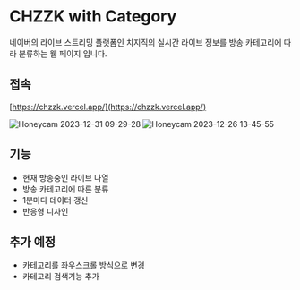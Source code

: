 # CHZZK with Category

네이버의 라이브 스트리밍 플랫폼인 치지직의 실시간 라이브 정보를 방송 카테고리에 따라 분류하는 웹 페이지 입니다.

## 접속

[https://chzzk.vercel.app/](https://chzzk.vercel.app/)


![Honeycam 2023-12-31 09-29-28](https://github.com/axl0926/chzzk/assets/70824589/d8cbccd1-788a-4a69-ad0e-6028bd156782)
![Honeycam 2023-12-26 13-45-55](https://github.com/axl0926/chzzk/assets/70824589/b98a478e-a548-4dd8-b748-a33e6f429dce)


## 기능

- 현재 방송중인 라이브 나열 
- 방송 카테고리에 따른 분류 
- 1분마다 데이터 갱신 
- 반응형 디자인 


## 추가 예정

- 카테고리를 좌우스크롤 방식으로 변경
- 카테고리 검색기능 추가
